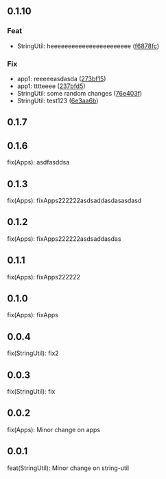 ## 0.1.10

### Feat

- StringUtil: heeeeeeeeeeeeeeeeeeeeeee ([f6878fc](https://github.com/gerencserjani/monorepo-release/commit/f6878fc))

### Fix

- app1: reeeeeasdasda ([273bf15](https://github.com/gerencserjani/monorepo-release/commit/273bf15))
- app1: tttteeee ([237bfd5](https://github.com/gerencserjani/monorepo-release/commit/237bfd5))
- StringUtil: some random changes ([76e403f](https://github.com/gerencserjani/monorepo-release/commit/76e403f))
- StringUtil: test123 ([6e3aa6b](https://github.com/gerencserjani/monorepo-release/commit/6e3aa6b))

## 0.1.7



## 0.1.6

fix(Apps): asdfasddsa

## 0.1.3

fix(Apps): fixApps222222asdsaddasdasasdasd

## 0.1.2

fix(Apps): fixApps222222asdsaddasdas

## 0.1.1

fix(Apps): fixApps222222

## 0.1.0

fix(Apps): fixApps

## 0.0.4

fix(StringUtil): fix2


## 0.0.3

fix(StringUtil): fix


## 0.0.2

fix(Apps): Minor change on apps

## 0.0.1

feat(StringUtil): Minor change on string-util


